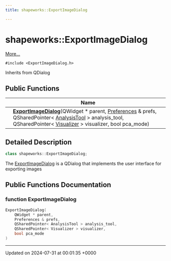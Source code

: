 ```yaml
---
title: shapeworks::ExportImageDialog

---
```


# shapeworks::ExportImageDialog



 [More...](#detailed-description)


`#include <ExportImageDialog.h>`

Inherits from QDialog

## Public Functions

|                | Name           |
| -------------- | -------------- |
| | **[ExportImageDialog](../Classes/classshapeworks_1_1ExportImageDialog.md#function-exportimagedialog)**(QWidget * parent, [Preferences](../Classes/classPreferences.md) & prefs, QSharedPointer< [AnalysisTool](../Classes/classshapeworks_1_1AnalysisTool.md) > analysis_tool, QSharedPointer< [Visualizer](../Classes/classshapeworks_1_1Visualizer.md) > visualizer, bool pca_mode) |

## Detailed Description

```cpp
class shapeworks::ExportImageDialog;
```


The [ExportImageDialog](../Classes/classshapeworks_1_1ExportImageDialog.md) is a QDialog that implements the user interface for exporting images 

## Public Functions Documentation

### function ExportImageDialog

```cpp
ExportImageDialog(
    QWidget * parent,
    Preferences & prefs,
    QSharedPointer< AnalysisTool > analysis_tool,
    QSharedPointer< Visualizer > visualizer,
    bool pca_mode
)
```


-------------------------------

Updated on 2024-07-31 at 00:01:35 +0000